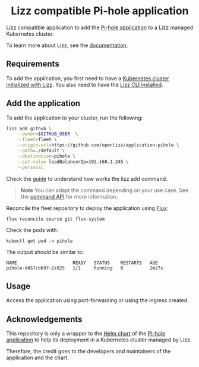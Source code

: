 <h1 align="center">Lizz compatible Pi-hole application</h1>

Lizz compatible application to add the [Pi-hole application](https://pi-hole.net/) to a Lizz managed Kubernetes cluster.

To learn more about Lizz, see the [documentation](https://openlizz.com).

## Requirements

To add the application, you first need to have a [Kubernetes cluster initialized with Lizz](https://openlizz.com/docs/guides/init).
You also need to have the [Lizz CLI installed](https://openlizz.com/docs/installation).

## Add the application

To add the application to your cluster, run the following:

```bash
lizz add github \
    --owner=$GITHUB_USER  \
    --fleet=fleet \
    --origin-url=https://github.com/openlizz/application-pihole \
    --path=./default \
    --destination=pihole \
    --set-value loadBalancerIp=192.168.1.245 \
    --personal
```

Check the [guide](https://openlizz.com/docs/guides/add) to understand how works the lizz add command.

> **Note**
> You can adapt the command depending on your use case. See the [command API](https://openlizz.com/docs/cli/lizz_add_github) for more information.

Reconcile the fleet repository to deploy the application using [Flux](https://fluxcd.io/):

```
flux reconcile source git flux-system
```

Check the pods with:

```
kubectl get pod -n pihole
```

The output should be similar to:

```
NAME                     READY   STATUS    RESTARTS   AGE
pihole-d457cbb97-2s925   1/1     Running   0          2m27s
```

## Usage

Access the application using port-forwarding or using the ingress created.

## Acknowledgements

This repository is only a wrapper to the [Helm chart](https://github.com/MoJo2600/pihole-kubernetes/tree/master/charts/pihole) of the [Pi-hole application](https://pi-hole.net/) to help its deployment in a Kubernetes cluster managed by Lizz.

Therefore, the credit goes to the developers and maintainers of the application and the chart.
